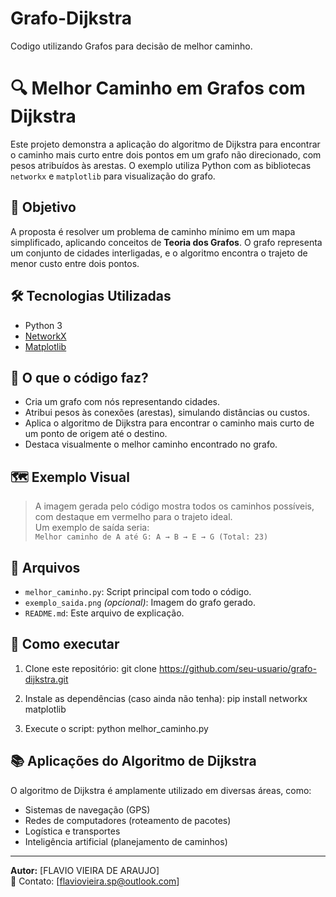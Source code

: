 # Grafo-Dijkstra
Codigo utilizando Grafos para decisão de melhor caminho.
# 🔍 Melhor Caminho em Grafos com Dijkstra

Este projeto demonstra a aplicação do algoritmo de Dijkstra para encontrar o caminho mais curto entre dois pontos em um grafo não direcionado, com pesos atribuídos às arestas. O exemplo utiliza Python com as bibliotecas `networkx` e `matplotlib` para visualização do grafo.

## 🧠 Objetivo

A proposta é resolver um problema de caminho mínimo em um mapa simplificado, aplicando conceitos de **Teoria dos Grafos**. O grafo representa um conjunto de cidades interligadas, e o algoritmo encontra o trajeto de menor custo entre dois pontos.

## 🛠️ Tecnologias Utilizadas

- Python 3
- [NetworkX](https://networkx.org/)
- [Matplotlib](https://matplotlib.org/)

## 📌 O que o código faz?

- Cria um grafo com nós representando cidades.
- Atribui pesos às conexões (arestas), simulando distâncias ou custos.
- Aplica o algoritmo de Dijkstra para encontrar o caminho mais curto de um ponto de origem até o destino.
- Destaca visualmente o melhor caminho encontrado no grafo.

## 🗺️ Exemplo Visual

> A imagem gerada pelo código mostra todos os caminhos possíveis, com destaque em vermelho para o trajeto ideal.  
> Um exemplo de saída seria:  
> `Melhor caminho de A até G: A → B → E → G (Total: 23)`

## 📁 Arquivos

- `melhor_caminho.py`: Script principal com todo o código.
- `exemplo_saida.png` *(opcional)*: Imagem do grafo gerado.
- `README.md`: Este arquivo de explicação.

## 🚀 Como executar

1. Clone este repositório:
git clone https://github.com/seu-usuario/grafo-dijkstra.git

2. Instale as dependências (caso ainda não tenha):
pip install networkx matplotlib

3. Execute o script:
python melhor_caminho.py


## 📚 Aplicações do Algoritmo de Dijkstra

O algoritmo de Dijkstra é amplamente utilizado em diversas áreas, como:
- Sistemas de navegação (GPS)
- Redes de computadores (roteamento de pacotes)
- Logística e transportes
- Inteligência artificial (planejamento de caminhos)

---

**Autor:** [FLAVIO VIEIRA DE ARAUJO]  
📧 Contato: [flaviovieira.sp@outlook.com]



